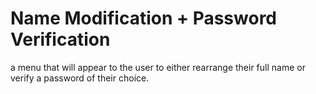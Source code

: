 # Name Modification + Password Verification
 a menu that will appear to the user to either rearrange their full name or verify a password of their choice.
